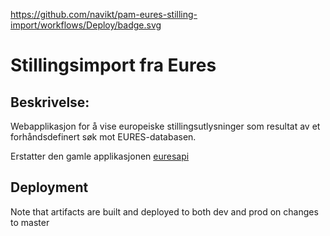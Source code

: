 https://github.com/navikt/pam-eures-stilling-import/workflows/Deploy/badge.svg

# Stillingsimport fra Eures

## Beskrivelse: 
Webapplikasjon for å vise europeiske stillingsutlysninger som resultat av et forhåndsdefinert søk mot EURES-databasen.

Erstatter den gamle applikasjonen [euresapi](https://stash.adeo.no/projects/SBL/repos/euresapi/browse)

## Deployment
Note that artifacts are built and deployed to both dev and prod on changes to master 


